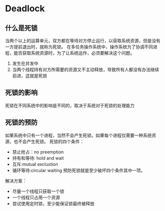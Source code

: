 # Deadlock

## 什么是死锁

当两个以上的运算单元，双方都在等待对方停止运行，以获取系统资源，但是没有一方提前退出时，就称为死锁。
在多任务操作系统中，操作系统为了协调不同进程，能否获取系统资源时，为了让系统运作，必须要解决这个问题。

1. 发生在并发中
2. 当两个线程持有对方所需要的资源又不主动释放，导致所有人都没有办法继续前进，这就是死锁

## 死锁的影响

死锁在不同系统中的影响是不同的，取决于系统对于死锁的处理能力

## 死锁的预防

如果系统中只有一个进程，当然不会产生死锁。如果每个进程仅需要一种系统资源，也不会产生死锁。
死锁的四个条件：

- 禁止抢占：no preemption
- 持有和等待: hold and wait
- 互斥:mutual exclustion
- 循环等待:circular waiting
预防死锁就是至少破坏四个条件其中一项。

解决方案：

- 尽量一个线程只获取一个锁
- 一个线程只占用一个资源
- 尝试使用定时锁，至少能保证锁最终被释放
